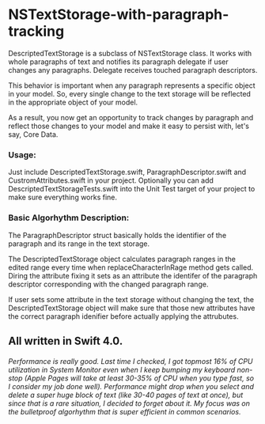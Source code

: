 # NSTextStorage-with-paragraph-tracking

DescriptedTextStorage is a subclass of NSTextStorage class. It works with whole paragraphs of text and notifies its	paragraph delegate if user changes any paragraphs. Delegate receives touched paragraph descriptors.

This behavior is important when any paragraph represents a specific object in your model. So, every single change to the text storage will be	reflected	in the appropriate object of your model.

As a result, you now get an opportunity to track changes by paragraph and reflect those changes to your model and make it easy to persist with, let's say, Core Data.

### Usage:
Just include DescriptedTextStorage.swift, ParagraphDescriptor.swift and CustromAttributes.swift in your project. Optionally you can add DescriptedTextStorageTests.swift into the Unit Test target of your project to make sure everything works fine.

### Basic Algorhythm Description:
The ParagraphDescriptor struct basically holds the identifier of the paragraph and its range in the text storage.

The DescriptedTextStorage object calculates paragraph ranges in the edited range every time when replaceCharacterInRage method gets called. Diring the attribute fixing it sets as an attribute the identifer of the paragraph descriptor corresponding with the changed paragraph range.

If user sets some attribute in the text storage without changing the text, the DescriptedTextStorage object will make sure that those new attributes have the correct paragraph idenifier before actually applying the attrubutes.

## All written in Swift 4.0.

###### Performance is really good. Last time I checked, I got topmost 16% of CPU utilization in System Monitor even when I keep bumping my keyboard non-stop (Apple Pages will take at least 30-35% of CPU when you type fast, so I consider my job done well). Performance might drop when you select and delete a super huge block of text (like 30-40 pages of text at once), but since that is a rare situation, I decided to forget about it. My focus was on the bulletproof algorhythm that is super efficient in common scenarios.

